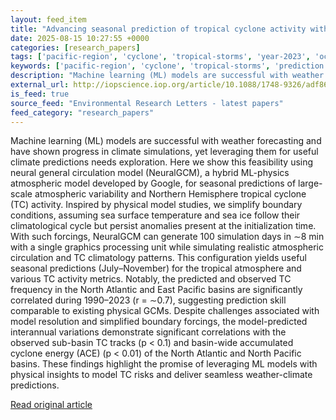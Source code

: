 ```yaml
---
layout: feed_item
title: "Advancing seasonal prediction of tropical cyclone activity with a hybrid AI-physics climate model"
date: 2025-08-15 10:27:55 +0000
categories: [research_papers]
tags: ['pacific-region', 'cyclone', 'tropical-storms', 'year-2023', 'oceania', 'hurricanes', 'atlantic-region']
keywords: ['pacific-region', 'cyclone', 'tropical-storms', 'prediction', 'seasonal', 'year-2023', 'advancing', 'oceania']
description: "Machine learning (ML) models are successful with weather forecasting and have shown progress in climate simulations, yet leveraging them for useful climate p..."
external_url: http://iopscience.iop.org/article/10.1088/1748-9326/adf864
is_feed: true
source_feed: "Environmental Research Letters - latest papers"
feed_category: "research_papers"
---
```


Machine learning (ML) models are successful with weather forecasting and have shown progress in climate simulations, yet leveraging them for useful climate predictions needs exploration. Here we show this feasibility using neural general circulation model (NeuralGCM), a hybrid ML-physics atmospheric model developed by Google, for seasonal predictions of large-scale atmospheric variability and Northern Hemisphere tropical cyclone (TC) activity. Inspired by physical model studies, we simplify boundary conditions, assuming sea surface temperature and sea ice follow their climatological cycle but persist anomalies present at the initialization time. With such forcings, NeuralGCM can generate 100 simulation days in ∼8 min with a single graphics processing unit while simulating realistic atmospheric circulation and TC climatology patterns. This configuration yields useful seasonal predictions (July–November) for the tropical atmosphere and various TC activity metrics. Notably, the predicted and observed TC frequency in the North Atlantic and East Pacific basins are significantly correlated during 1990–2023 (r = ∼0.7), suggesting prediction skill comparable to existing physical GCMs. Despite challenges associated with model resolution and simplified boundary forcings, the model-predicted interannual variations demonstrate significant correlations with the observed sub-basin TC tracks (p < 0.1) and basin-wide accumulated cyclone energy (ACE) (p < 0.01) of the North Atlantic and North Pacific basins. These findings highlight the promise of leveraging ML models with physical insights to model TC risks and deliver seamless weather-climate predictions.

[Read original article](http://iopscience.iop.org/article/10.1088/1748-9326/adf864)
